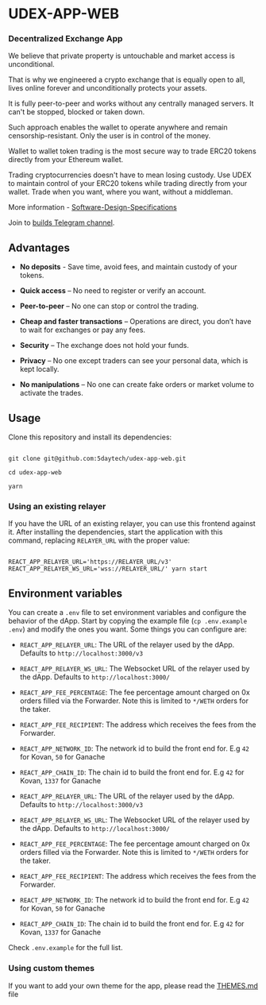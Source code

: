 
# UDEX-APP-WEB

### Decentralized Exchange App

We believe that private property is untouchable and market access is unconditional.

That is why we engineered a crypto exchange that is equally open to all, lives online forever and unconditionally protects your assets.

It is fully peer-to-peer and works without any centrally managed servers. It can't be stopped, blocked or taken down.

Such approach enables the wallet to operate anywhere and remain censorship-resistant. Only the user is in control of the money.

Wallet to wallet token trading is the most secure way to trade ERC20 tokens directly from your Ethereum wallet.

Trading cryptocurrencies doesn't have to mean losing custody. Use UDEX to maintain control of your ERC20 tokens while trading directly from your wallet. Trade when you want, where you want, without a middleman.

More information - [Software-Design-Specifications](https://github.com/5daytech/dex-app-android/wiki/Software-Design-Specifications)

Join to [builds Telegram channel](https://t.me/udexbuilds).

## Advantages

* <b>No deposits</b> - Save time, avoid fees, and maintain custody of your tokens.

* <b>Quick access</b> – No need to register or verify an account.

* <b>Peer-to-peer</b> – No one can stop or control the trading.

* <b>Cheap and faster transactions</b> – Operations are direct, you don’t have to wait for exchanges or pay any fees.

* <b>Security</b> – The exchange does not hold your funds.

* <b>Privacy</b> – No one except traders can see your personal data, which is kept locally.

* <b>No manipulations</b> – No one can create fake orders or market volume to activate the trades.

  

## Usage

  

Clone this repository and install its dependencies:

  

```

git clone git@github.com:5daytech/udex-app-web.git

cd udex-app-web

yarn

```

  

### Using an existing relayer

  

If you have the URL of an existing relayer, you can use this frontend against it. After installing the dependencies, start the application with this command, replacing `RELAYER_URL` with the proper value:

  

```

REACT_APP_RELAYER_URL='https://RELAYER_URL/v3' REACT_APP_RELAYER_WS_URL='wss://RELAYER_URL/' yarn start

```



## Environment variables

  

You can create a `.env` file to set environment variables and configure the behavior of the dApp. Start by copying the example file (`cp .env.example .env`) and modify the ones you want. Some things you can configure are:

  

-  `REACT_APP_RELAYER_URL`: The URL of the relayer used by the dApp. Defaults to `http://localhost:3000/v3`

-  `REACT_APP_RELAYER_WS_URL`: The Websocket URL of the relayer used by the dApp. Defaults to `http://localhost:3000/`

-  `REACT_APP_FEE_PERCENTAGE`: The fee percentage amount charged on 0x orders filled via the Forwarder. Note this is limited to `*/WETH` orders for the taker.

-  `REACT_APP_FEE_RECIPIENT`: The address which receives the fees from the Forwarder.

-  `REACT_APP_NETWORK_ID`: The network id to build the front end for. E.g `42` for Kovan, `50` for Ganache

-  `REACT_APP_CHAIN_ID`: The chain id to build the front end for. E.g `42` for Kovan, `1337` for Ganache

-   `REACT_APP_RELAYER_URL`: The URL of the relayer used by the dApp. Defaults to `http://localhost:3000/v3`
-   `REACT_APP_RELAYER_WS_URL`: The Websocket URL of the relayer used by the dApp. Defaults to `http://localhost:3000/`
-   `REACT_APP_FEE_PERCENTAGE`: The fee percentage amount charged on 0x orders filled via the Forwarder. Note this is limited to `*/WETH` orders for the taker.
-   `REACT_APP_FEE_RECIPIENT`: The address which receives the fees from the Forwarder.
-   `REACT_APP_NETWORK_ID`: The network id to build the front end for. E.g `42` for Kovan, `50` for Ganache
-   `REACT_APP_CHAIN_ID`: The chain id to build the front end for. E.g `42` for Kovan, `1337` for Ganache

Check `.env.example` for the full list.

  

### Using custom themes

  

If you want to add your own theme for the app, please read the [THEMES.md](THEMES.md) file